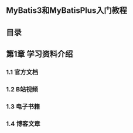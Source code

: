 ## MyBatis3和MyBatisPlus入门教程

## 目录

## 第1章 学习资料介绍

### 1.1 官方文档

### 1.2 B站视频

### 1.3 电子书籍

### 1.4 博客文章